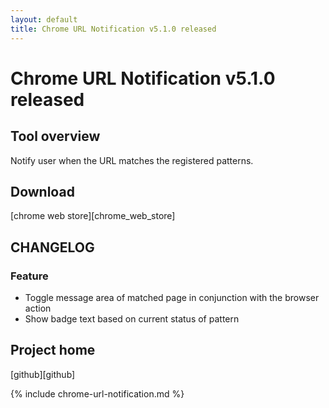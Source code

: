 ```yaml
---
layout: default
title: Chrome URL Notification v5.1.0 released
---
```

# Chrome URL Notification v5.1.0 released


## Tool overview

Notify user when the URL matches the registered patterns.


## Download

[chrome web store][chrome_web_store]


## CHANGELOG

### Feature

- Toggle message area of matched page in conjunction with the browser action
- Show badge text based on current status of pattern


## Project home

[github][github]



{% include chrome-url-notification.md %}
